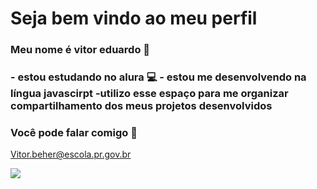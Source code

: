 # Seja bem vindo ao meu perfil 

### Meu nome é vitor eduardo 💙

### - estou estudando no alura 💻 - estou me desenvolvendo na língua javascirpt -utilizo esse espaço para me organizar compartilhamento dos meus projetos desenvolvidos 

### Você pode falar comigo 💙

Vitor.beher@escola.pr.gov.br

![](https://media1.tenor.com/m/YfmNLGIrwzcAAAAC/lana-del-rey-lana-kiss.gif)
